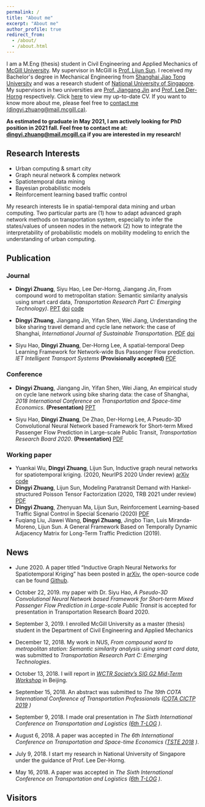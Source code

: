 ```yaml
---
permalink: /
title: "About me"
excerpt: "About me"
author_profile: true
redirect_from: 
  - /about/
  - /about.html
---
```

I am a M.Eng (thesis) student in Civil Engineering and Applied Mechanics of <u>McGill University</u>. My supervisor in McGill is [Prof. Lijun Sun](https://lijunsun.github.io/). I received my Bachelor's degree in Mechanical Engineering from <u>Shanghai Jiao Tong University</u> and was a research student of <u>National University of Singapore</u>. My supervisors in two universities are [Prof. Jiangang Jin](http://naoce.sjtu.edu.cn/en/teachershow.aspx?info_lb=24&info_id=8&flag=2) and  [Prof. Lee Der-Horng](https://www.eng.nus.edu.sg/cee/staff/lee-der-horng/) respectively. Click [here](http://zhuangdingyi.github.io/files/zhuang_dingyi_cv.pdf) to view my up-to-date CV. If you want to know more about me, please feel free to [contact me (dingyi.zhuang@mail.mcgill.ca)](mailto:dingyi.zhuang@mail.mcgill.ca).


**As estimated to graduate in May 2021, I am actively looking for PhD position in 2021 fall. Feel free to contact me at: dingyi.zhuang@mail.mcgill.ca if you are interested in my research!**

## Research Interests

* Urban computing & smart city
* Graph neural network & complex network 
* Spatiotemporal data mining
* Bayesian probabilistic models
* Reinforcement learning based traffic control

My research interests lie in spatial-temporal data mining and urban computing. Two particular parts are (1) how to adapt advanced graph network methods on transportation system, especially to infer the states/values of unseen nodes in the network (2) how to integrate the interpretability of probabilistic models on mobility modeling to enrich the understanding of urban computing.

## Publication
### Journal
* **Dingyi Zhuang**, Siyu Hao, Lee Der-Horng, Jiangang Jin, From compound word to metropolitan station: Semantic similarity analysis
using smart card data, *Transportation Research Part C: Emerging Technology)*. [PPT](https://zhuangdingyi.github.io/files/Final_report_prof_lee.pdf) [doi](https://doi.org/10.1016/j.trc.2020.02.017) [code](https://github.com/ZhuangDingyi/From-Compound-Word-to-Metro-Stations)

* **Dingyi Zhuang**, Jiangang Jin, Yifan Shen, Wei Jiang, Understanding the bike sharing travel demand and cycle lane network: the case of Shanghai, *International Journal of Sustainable Transportation*. [PDF](https://zhuangdingyi.github.io/files/full-manuscript.pdf) [doi](https://www.tandfonline.com/doi/full/10.1080/15568318.2019.1699209)

* Siyu Hao, **Dingyi Zhuang**, Der-Horng Lee, A spatial-temporal Deep Learning Framework for Network-wide Bus Passenger Flow prediction. *IET Intelligent Transport Systems* **(Provisionally accepted)** [PDF](https://zhuangdingyi.github.io/files/bus_flow_pred.pdf)

### Conference
* **Dingyi Zhuang**, Jiangang Jin, Yifan Shen, Wei Jiang, An empirical study on cycle lane network using bike sharing data: the case of Shanghai, *2018 International Conference on Transportation and Space-time Economics*. **(Presentation)** [PPT](https://zhuangdingyi.github.io/files/2018-08-23-Pre-Bikesharing.pdf)

* Siyu Hao, **Dingyi Zhuang**, De Zhao, Der-Horng Lee, A Pseudo-3D Convolutional Neural Network based Framework for Short-term Mixed Passenger Flow Prediction in Large-scale Public Transit, *Transportation Research Board 2020*. **(Presentation)** [PDF](https://zhuangdingyi.github.io/files/pseudo3d.pdf)

### Working paper
* Yuankai Wu, **Dingyi Zhuang**, Lijun Sun, Inductive graph neural networks for spatiotemporal kriging. (2020, NeurIPS 2020 Under review) [arXiv](https://arxiv.org/abs/2006.07527) [code](https://github.com/Kaimaoge/IGNNK)
* **Dingyi Zhuang**, Lijun Sun, Modeling Paratransit Demand with Hankel-structured Poisson Tensor Factorization (2020, TRB 2021 under review) [PDF](https://zhuangdingyi.github.io/files/sparse_demand_estimation.pdf)
* **Dingyi Zhuang**, Zhenyuan Ma, Lijun Sun, Reinforcement Learning-based Traffic Signal Control in Special Scenario (2020) [PDF](https://zhuangdingyi.github.io/files/rl_control.pdf)
* Fuqiang Liu, Jiawei Wang, **Dingyi Zhuang**, Jingbo Tian, Luis Miranda-Moreno, Lijun Sun. A General Framework Based on Temporally Dynamic Adjacency Matrix for Long-Term Traffic Prediction (2019).

## News
* June 2020. A paper titled “Inductive Graph Neural Networks for Spatiotemporal Kriging” has been posted in [arXiv](https://arxiv.org/abs/2006.07527), the open-source code can be found [Github](https://github.com/Kaimaoge/IGNNK).

* October 22, 2019. my paper with Dr. Siyu Hao, *A Pseudo-3D Convolutional Neural Network based Framework for Short-term Mixed Passenger Flow Prediction in Large-scale Public Transit* is accepted for presentation in Transportation Research Board 2020.

* September 3, 2019. I enrolled McGill University as a master (thesis) student in the Department of Civil Engineering and Applied Mechanics

* December 12, 2018. My work in NUS, *From compound word to metropolitan station: Semantic similarity analysis using smart card data*, was submitted to *Transportation Research Part C: Emerging Technologies*.

* October 13, 2018. I will report in [*WCTR Society’s SIG G2 Mid-Term Workshop*](http://e242.zserv.tuwien.ac.at/fileadmin/mediapool-verkehrsplanung/Diverse/Links/CfP_WCTR_SIG2_mid-term_event_final_v1.pdf) in Beijing.

* September 15, 2018. An abstract was submitted to *The 19th COTA International Conference of Transportation Professionals ([COTA CICTP 2019](http://cota-home.org/CICTP/CICTP_2019/Authors_CFP.html) )*

* September 9, 2018. I made oral presentation in *The Sixth International Conference on Transportation and Logistics ([6th T-LOG](http://tlog2018.cicts-dmu.com/) )*.

* August 6, 2018. A paper was accepted in *The 6th International Conference on Transportation and Space-time Economics ([TSTE 2018](http://tste.bjtu.edu.cn/) )*.

* July 9, 2018. I start my research in National University of Singapore under the guidance of Prof. Lee Der-Horng.

* May 16, 2018. A paper was accepted in *The Sixth International Conference on Transportation and Logistics ([6th T-LOG](http://tlog2018.cicts-dmu.com/) )*.


## Visitors

<script type="text/javascript" id="clustrmaps" src="//cdn.clustrmaps.com/map_v2.js?cl=ffffff&w=600&t=tt&d=IOfsTsg_5cgvk99-MCQe3awPo4ClF2ymszy36Pzp-sI&co=2d78ad&cmo=3acc3a&cmn=ff5353&ct=ffffff"></scrip
